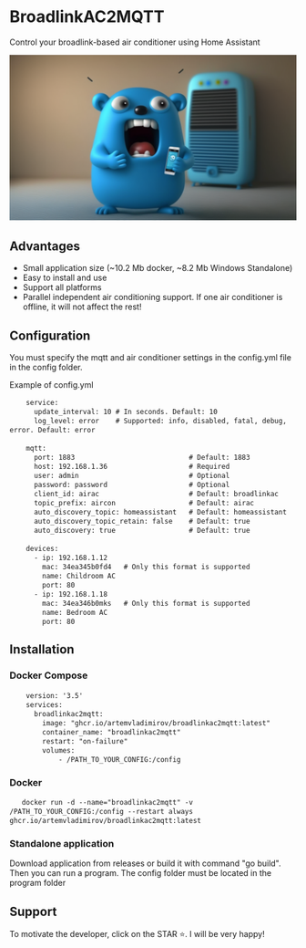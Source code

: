 # BroadlinkAC2MQTT
Control your broadlink-based air conditioner using Home Assistant

![Image](image.png)

## Advantages

* Small application size (~10.2 Mb docker, ~8.2 Mb Windows Standalone)
* Easy to install and use
* Support all platforms
* Parallel independent air conditioning support.
  If one air conditioner is offline, it will not affect the rest!

## Configuration

You must specify the mqtt and air conditioner settings in the config.yml file in the config folder.

Example of config.yml 

```
    service:
      update_interval: 10 # In seconds. Default: 10
      log_level: error    # Supported: info, disabled, fatal, debug, error. Default: error
    
    mqtt:
      port: 1883                            # Default: 1883
      host: 192.168.1.36                    # Required
      user: admin                           # Optional  
      password: password                    # Optional    
      client_id: airac                      # Default: broadlinkac
      topic_prefix: aircon                  # Default: airac
      auto_discovery_topic: homeassistant   # Default: homeassistant
      auto_discovery_topic_retain: false    # Default: true
      auto_discovery: true                  # Default: true
    
    devices:
      - ip: 192.168.1.12
        mac: 34ea345b0fd4   # Only this format is supported
        name: Childroom AC
        port: 80 
      - ip: 192.168.1.18
        mac: 34ea346b0mks   # Only this format is supported
        name: Bedroom AC
        port: 80 

```

## Installation

### Docker Compose

```
    version: '3.5'
    services:
      broadlinkac2mqtt:
        image: "ghcr.io/artemvladimirov/broadlinkac2mqtt:latest"
        container_name: "broadlinkac2mqtt"
        restart: "on-failure"
        volumes:
            - /PATH_TO_YOUR_CONFIG:/config     

```

### Docker

```
   docker run -d --name="broadlinkac2mqtt" -v /PATH_TO_YOUR_CONFIG:/config --restart always ghcr.io/artemvladimirov/broadlinkac2mqtt:latest   
```

### Standalone application

Download application from releases or build it with command "go build". Then you can run a program. The config folder must be located in the program folder

## Support

To motivate the developer, click on the STAR ⭐. I will be very happy!
